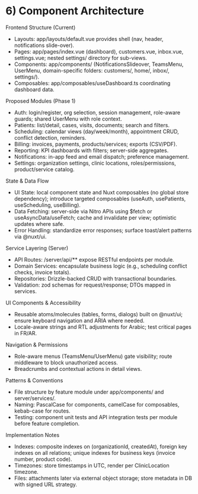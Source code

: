 # 6) Component Architecture

Frontend Structure (Current)
- Layouts: app/layouts/default.vue provides shell (nav, header, notifications slide-over).
- Pages: app/pages/index.vue (dashboard), customers.vue, inbox.vue, settings.vue; nested settings/ directory for sub-views.
- Components: app/components/ (NotificationsSlideover, TeamsMenu, UserMenu, domain-specific folders: customers/, home/, inbox/, settings/).
- Composables: app/composables/useDashboard.ts coordinating dashboard data.

Proposed Modules (Phase 1)
- Auth: login/register, org selection, session management, role-aware guards; shared UserMenu with role context.
- Patients: list/detail, cases, visits, documents; search and filters.
- Scheduling: calendar views (day/week/month), appointment CRUD, conflict detection, reminders.
- Billing: invoices, payments, products/services; exports (CSV/PDF).
- Reporting: KPI dashboards with filters; server-side aggregates.
- Notifications: in-app feed and email dispatch; preference management.
- Settings: organization settings, clinic locations, roles/permissions, product/service catalog.

State & Data Flow
- UI State: local component state and Nuxt composables (no global store dependency); introduce targeted composables (useAuth, usePatients, useScheduling, useBilling).
- Data Fetching: server-side via Nitro APIs using $fetch or useAsyncData/useFetch; cache and invalidate per view; optimistic updates where safe.
- Error Handling: standardize error responses; surface toast/alert patterns via @nuxt/ui.

Service Layering (Server)
- API Routes: /server/api/** expose RESTful endpoints per module.
- Domain Services: encapsulate business logic (e.g., scheduling conflict checks, invoice totals).
- Repositories: Drizzle-backed CRUD with transactional boundaries.
- Validation: zod schemas for request/response; DTOs mapped in services.

UI Components & Accessibility
- Reusable atoms/molecules (tables, forms, dialogs) built on @nuxt/ui; ensure keyboard navigation and ARIA where needed.
- Locale-aware strings and RTL adjustments for Arabic; test critical pages in FR/AR.

Navigation & Permissions
- Role-aware menus (TeamsMenu/UserMenu) gate visibility; route middleware to block unauthorized access.
- Breadcrumbs and contextual actions in detail views.

Patterns & Conventions
- File structure by feature module under app/components/<feature> and server/services/<feature>.
- Naming: PascalCase for components, camelCase for composables, kebab-case for routes.
- Testing: component unit tests and API integration tests per module before feature completion.

Implementation Notes
- Indexes: composite indexes on (organizationId, createdAt), foreign key indexes on all relations; unique indexes for business keys (invoice number, product code).
- Timezones: store timestamps in UTC, render per ClinicLocation timezone.
- Files: attachments later via external object storage; store metadata in DB with signed URL strategy.
